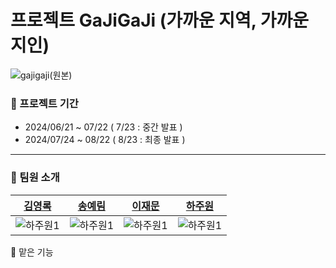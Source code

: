 # 프로젝트 GaJiGaJi (가까운 지역, 가까운 지인)
![gajigaji(원본)](https://github.com/user-attachments/assets/40dba062-7587-4a77-ab81-06a7351b4d3c)
### 📅 프로젝트 기간
- 2024/06/21 ~ 07/22 ( 7/23 : 중간 발표 )
- 2024/07/24 ~ 08/22 ( 8/23 : 최종 발표 )
---
### 🌿 팀원 소개
|[김영록](https://github.com/starnyar)|[송예림](https://github.com/hobbang7531)|[이재문](https://github.com/jaemoooooon)|[하주원](https://github.com/hajju0617)|
|:---:|:---:|:---:|:---:|
|![하주원1](https://github.com/user-attachments/assets/e719871f-5b81-46e9-956a-aaa441adcdbb)|![하주원1](https://github.com/user-attachments/assets/e719871f-5b81-46e9-956a-aaa441adcdbb)|![하주원1](https://github.com/user-attachments/assets/e719871f-5b81-46e9-956a-aaa441adcdbb)|![하주원1](https://github.com/user-attachments/assets/e719871f-5b81-46e9-956a-aaa441adcdbb)|


🌿 맡은 기능
